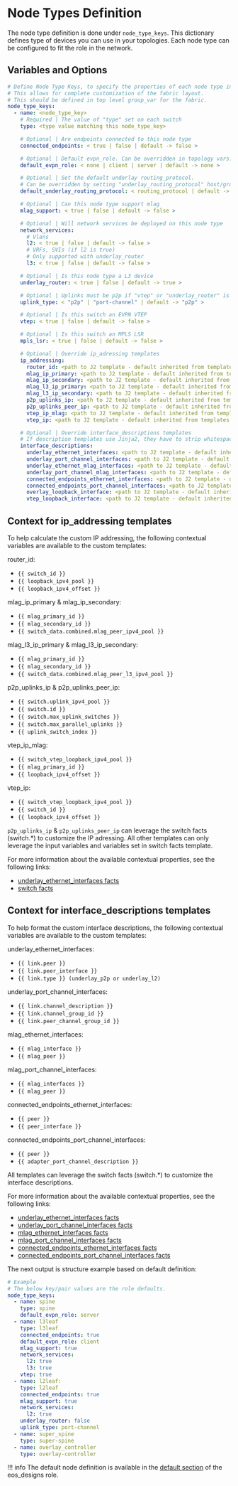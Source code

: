 # Node Types Definition

The node type definition is done under `node_type_keys`. This dictionary defines type of devices you can use in your topologies. Each node type can be configured to fit the role in the network.

## Variables and Options

```yaml
# Define Node Type Keys, to specify the properties of each node type in the fabric
# This allows for complete customization of the fabric layout.
# This should be defined in top level group_var for the fabric.
node_type_keys:
  - name: <node_type_key>
    # Required | The value of "type" set on each switch
    type: <type value matching this node_type_key>

    # Optional | Are endpoints connected to this node type
    connected_endpoints: < true | false | default -> false >

    # Optional | Default evpn_role. Can be overridden in topology vars.
    default_evpn_role: < none | client | server | default -> none >

    # Optional | Set the default underlay routing_protocol.
    # Can be overridden by setting "underlay_routing_protocol" host/group_vars
    default_underlay_routing_protocol: < routing_protocol | default -> ebgp >

    # Optional | Can this node type support mlag
    mlag_support: < true | false | default -> false >

    # Optional | Will network services be deployed on this node type
    network_services:
      # Vlans
      l2: < true | false | default -> false >
      # VRFs, SVIs (if l2 is true)
      # Only supported with underlay_router
      l3: < true | false | default -> false >

    # Optional | Is this node type a L3 device
    underlay_router: < true | false | default -> true >

    # Optional | Uplinks must be p2p if "vtep" or "underlay_router" is true.
    uplink_type: < "p2p" | "port-channel" | default -> "p2p" >

    # Optional | Is this switch an EVPN VTEP
    vtep: < true | false | default -> false >

    # Optional | Is this switch an MPLS LSR
    mpls_lsr: < true | false | default -> false >

    # Optional | Override ip_adressing templates
    ip_addressing:
      router_id: <path to J2 template - default inherited from templates.ip_addressing.router_id >
      mlag_ip_primary: <path to J2 template - default inherited from templates.ip_addressing.mlag_ip_primary >
      mlag_ip_secondary: <path to J2 template - default inherited from templates.ip_addressing.mlag_ip_secondary >
      mlag_l3_ip_primary: <path to J2 template - default inherited from templates.ip_addressing.mlag_l3_ip_primary >
      mlag_l3_ip_secondary: <path to J2 template - default inherited from templates.ip_addressing.mlag_l3_ip_secondary >
      p2p_uplinks_ip: <path to J2 template - default inherited from templates.ip_addressing.p2p_uplinks_ip >
      p2p_uplinks_peer_ip: <path to J2 template - default inherited from templates.ip_addressing.p2p_uplinks_peer_ip >
      vtep_ip_mlag: <path to J2 template - default inherited from templates.ip_addressing.vtep_ip_mlag >
      vtep_ip: <path to J2 template - default inherited from templates.ip_addressing.vtep_ip >

    # Optional | Override interface_descriptions templates
    # If description templates use Jinja2, they have to strip whitespaces using {%- -%} on any code blocks
    interface_descriptions:
      underlay_ethernet_interfaces: <path to J2 template - default inherited from templates.interface_descriptions.underlay_ethernet_interfaces >
      underlay_port_channel_interfaces: <path to J2 template - default inherited from templates.interface_descriptions.underlay_port_channel_interfaces >
      underlay_ethernet_mlag_interfaces: <path to J2 template - default inherited from templates.interface_descriptions.underlay_ethernet_mlag_interfaces >
      underlay_port_channel_mlag_interfaces: <path to J2 template - default inherited from templates.interface_descriptions.underlay_port_channel_mlag_interfaces >
      connected_endpoints_ethernet_interfaces: <path to J2 template - default inherited from templates.interface_descriptions.connected_endpoints_ethernet_interfaces >
      connected_endpoints_port_channel_interfaces: <path to J2 template - default inherited from templates.interface_descriptions.connected_endpoints_port_channel_interfaces >
      overlay_loopback_interface: <path to J2 template - default inherited from templates.interface_descriptions.overlay_loopback_interface >
      vtep_loopback_interface: <path to J2 template - default inherited from templates.interface_descriptions.vtep_loopback_interface >
```

## Context for ip_addressing templates

To help calculate the custom IP addressing, the following contextual variables are available to the custom templates:

router_id:
- `{{ switch_id }}`
- `{{ loopback_ipv4_pool }}`
- `{{ loopback_ipv4_offset }}`

mlag_ip_primary & mlag_ip_secondary:
- `{{ mlag_primary_id }}`
- `{{ mlag_secondary_id }}`
- `{{ switch_data.combined.mlag_peer_ipv4_pool }}`

mlag_l3_ip_primary & mlag_l3_ip_secondary:
- `{{ mlag_primary_id }}`
- `{{ mlag_secondary_id }}`
- `{{ switch_data.combined.mlag_peer_l3_ipv4_pool }}`

p2p_uplinks_ip & p2p_uplinks_peer_ip:
- `{{ switch.uplink_ipv4_pool }}`
- `{{ switch.id }}`
- `{{ switch.max_uplink_switches }}`
- `{{ switch.max_parallel_uplinks }}`
- `{{ uplink_switch_index }}`

vtep_ip_mlag:
- `{{ switch_vtep_loopback_ipv4_pool }}`
- `{{ mlag_primary_id }}`
- `{{ loopback_ipv4_offset }}`

vtep_ip:
- `{{ switch_vtep_loopback_ipv4_pool }}`
- `{{ switch_id }}`
- `{{ loopback_ipv4_offset }}`

`p2p_uplinks_ip` & `p2p_uplinks_peer_ip` can leverage the switch facts (switch.*) to customize the IP adressing.
All other templates can only leverage the input variables and variables set in switch facts template.

For more information about the available contextual properties, see the following links:
- [underlay_ethernet_interfaces facts](../templates/facts/topology/p2p-uplinks.j2)
- [switch facts](../templates/facts/switch/switch.j2)

## Context for interface_descriptions templates

To help format the custom interface descriptions, the following contextual variables are available to the custom templates:

underlay_ethernet_interfaces:
- `{{ link.peer }}`
- `{{ link.peer_interface }}`
- `{{ link.type }} (underlay_p2p or underlay_l2)`

underlay_port_channel_interfaces:
- `{{ link.channel_description }}`
- `{{ link.channel_group_id }}`
- `{{ link.peer_channel_group_id }}`

mlag_ethernet_interfaces:
- `{{ mlag_interface }}`
- `{{ mlag_peer }}`

mlag_port_channel_interfaces:
- `{{ mlag_interfaces }}`
- `{{ mlag_peer }}`

connected_endpoints_ethernet_interfaces:
- `{{ peer }}`
- `{{ peer_interface }}`

connected_endpoints_port_channel_interfaces:
- `{{ peer }}`
- `{{ adapter_port_channel_description }}`

All templates can leverage the switch facts (switch.*) to customize the interface descriptions.

For more information about the available contextual properties, see the following links:
- [underlay_ethernet_interfaces facts](../templates/facts/topology/p2p-uplinks.j2)
- [underlay_port_channel_interfaces facts](../templates/facts/topology/port-channel-uplinks.j2)
- [mlag_ethernet_interfaces facts](../templates/mlag/ethernet-interfaces.j2)
- [mlag_port_channel_interfaces facts](../templates/mlag/port-channel-interfaces.j2)
- [connected_endpoints_ethernet_interfaces facts](../templates/connected_endpoints/ethernet-interfaces.j2)
- [connected_endpoints_port_channel_interfaces facts](../templates/connected_endpoints/port-channel-interfaces.j2)

The next output is structure example based on default definition:

```yaml
# Example
# The below key/pair values are the role defaults.
node_type_keys:
  - name: spine
    type: spine
    default_evpn_role: server
  - name: l3leaf
    type: l3leaf
    connected_endpoints: true
    default_evpn_role: client
    mlag_support: true
    network_services:
      l2: true
      l3: true
    vtep: true
  - name: l2leaf:
    type: l2leaf
    connected_endpoints: true
    mlag_support: true
    network_services:
      l2: true
    underlay_router: false
    uplink_type: port-channel
  - name: super_spine
    type: super-spine
  - name: overlay_controller
    type: overlay-controller
```

!!! info
    The default node definition is available in the [default section](../defaults/main/main.yml) of the eos_designs role.
